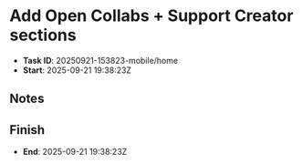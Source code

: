 # Add Open Collabs + Support Creator sections

- **Task ID**: 20250921-153823-mobile/home
- **Start**:  2025-09-21 19:38:23Z

## Notes

## Finish
- **End**: 2025-09-21 19:38:23Z
